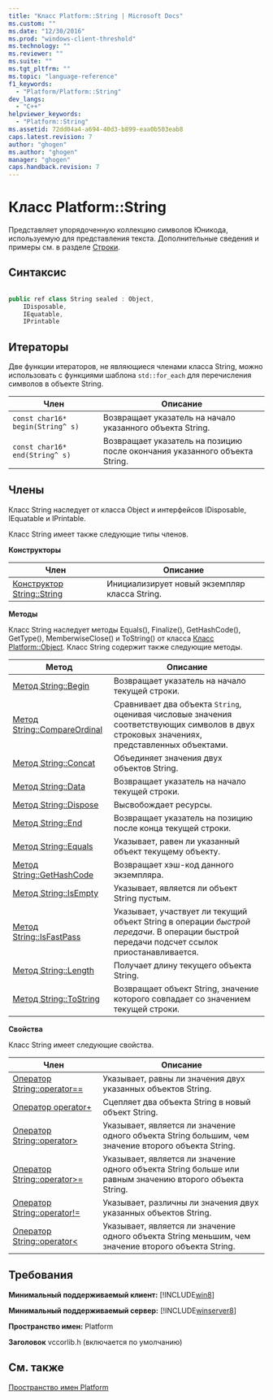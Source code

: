 ```yaml
---
title: "Класс Platform::String | Microsoft Docs"
ms.custom: ""
ms.date: "12/30/2016"
ms.prod: "windows-client-threshold"
ms.technology: ""
ms.reviewer: ""
ms.suite: ""
ms.tgt_pltfrm: ""
ms.topic: "language-reference"
f1_keywords: 
  - "Platform/Platform::String"
dev_langs: 
  - "C++"
helpviewer_keywords: 
  - "Platform::String"
ms.assetid: 72dd04a4-a694-40d3-b899-eaa0b503eab8
caps.latest.revision: 7
author: "ghogen"
ms.author: "ghogen"
manager: "ghogen"
caps.handback.revision: 7
---
```

# Класс Platform::String
Представляет упорядоченную коллекцию символов Юникода, используемую для представления текста. Дополнительные сведения и примеры см. в разделе [Строки](../cppcx/strings-c-cx.md).  
  
## Синтаксис  
  
```cpp  
  
public ref class String sealed : Object,  
    IDisposable,  
    IEquatable,  
    IPrintable  
```  
  
## Итераторы  
 Две функции итераторов, не являющиеся членами класса String, можно использовать с функциями шаблона `std::for_each` для перечисления символов в объекте String.  
  
|Член|Описание|  
|----------|--------------|  
|`const char16* begin(String^ s)`|Возвращает указатель на начало указанного объекта String.|  
|`const char16* end(String^ s)`|Возвращает указатель на позицию после окончания указанного объекта String.|  
  
## Члены  
 Класс String наследует от класса Object и интерфейсов IDisposable, IEquatable и IPrintable.  
  
 Класс String имеет также следующие типы членов.  
  
 **Конструкторы**  
  
|Член|Описание|  
|----------|--------------|  
|[Конструктор String::String](../cppcx/string-string-constructor.md)|Инициализирует новый экземпляр класса String.|  
  
 **Методы**  
  
 Класс String наследует методы Equals\(\), Finalize\(\), GetHashCode\(\), GetType\(\), MemberwiseClose\(\) и ToString\(\) от класса [Класс Platform::Object](../cppcx/platform-object-class.md). Класс String содержит также следующие методы.  
  
|Метод|Описание|  
|-----------|--------------|  
|[Метод String::Begin](../cppcx/string-begin-method.md)|Возвращает указатель на начало текущей строки.|  
|[Метод String::CompareOrdinal](../cppcx/string-compareordinal-method.md)|Сравнивает два объекта `String`, оценивая числовые значения соответствующих символов в двух строковых значениях, представленных объектами.|  
|[Метод String::Concat](../cppcx/string-concat-method.md)|Объединяет значения двух объектов String.|  
|[Метод String::Data](../cppcx/string-data-method.md)|Возвращает указатель на начало текущей строки.|  
|[Метод String::Dispose](../cppcx/string-dispose-method.md)|Высвобождает ресурсы.|  
|[Метод String::End](../cppcx/string-end-method.md)|Возвращает указатель на позицию после конца текущей строки.|  
|[Метод String::Equals](../cppcx/string-equals-method.md)|Указывает, равен ли указанный объект текущему объекту.|  
|[Метод String::GetHashCode](../cppcx/string-gethashcode-method.md)|Возвращает хэш\-код данного экземпляра.|  
|[Метод String::IsEmpty](../cppcx/string-isempty-method.md)|Указывает, является ли объект String пустым.|  
|[Метод String::IsFastPass](../cppcx/string-isfastpass-method.md)|Указывает, участвует ли текущий объект String в операции *быстрой передачи*. В операции быстрой передачи подсчет ссылок приостанавливается.|  
|[Метод String::Length](../cppcx/string-length-method.md)|Получает длину текущего объекта String.|  
|[Метод String::ToString](../cppcx/string-tostring-method-c-cx.md)|Возвращает объект String, значение которого совпадает со значением текущей строки.|  
  
 **Свойства**  
  
 Класс String имеет следующие свойства.  
  
|Член|Описание|  
|----------|--------------|  
|[Оператор String::operator\=\=](../cppcx/string-operator-equality-operator-c-cx.md)|Указывает, равны ли значения двух указанных объектов String.|  
|[Оператор operator\+](../cppcx/string-operator-decrementoperator.md)|Сцепляет два объекта String в новый объект String.|  
|[Оператор String::operator\>](../cppcx/string-operator-greater-than-operator-c-cx.md)|Указывает, является ли значение одного объекта String большим, чем значение второго объекта String.|  
|[Оператор String::operator\>\=](../cppcx/string-operator-greater-than-or-equals-c-cx.md)|Указывает, является ли значение одного объекта String больше или равным значению второго объекта String.|  
|[Оператор String::operator\!\=](../cppcx/string-operator-inequality-operator-c-cx.md)|Указывает, различны ли значения двух указанных объектов String.|  
|[Оператор String::operator\<](../cppcx/string-operator-less-than-operator-c-cx.md)|Указывает, является ли значение одного объекта String меньшим, чем значение второго объекта String.|  
  
## Требования  
 **Минимальный поддерживаемый клиент:** [!INCLUDE[win8](../cppcx/includes/win8-md.md)]  
  
 **Минимальный поддерживаемый сервер:** [!INCLUDE[winserver8](../cppcx/includes/winserver8-md.md)]  
  
 **Пространство имен:** Platform  
  
 **Заголовок** vccorlib.h \(включается по умолчанию\)  
  
## См. также  
 [Пространство имен Platform](../cppcx/platform-namespace-c-cx.md)